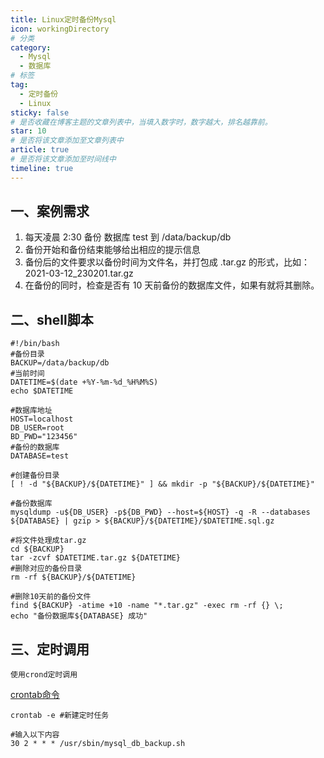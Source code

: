 ```yaml
---
title: Linux定时备份Mysql
icon: workingDirectory
# 分类
category:
  - Mysql
  - 数据库
# 标签
tag:
  - 定时备份
  - Linux
sticky: false
# 是否收藏在博客主题的文章列表中，当填入数字时，数字越大，排名越靠前。
star: 10
# 是否将该文章添加至文章列表中
article: true
# 是否将该文章添加至时间线中
timeline: true
---
```

## 一、案例需求

1) 每天凌晨 2:30 备份 数据库 test 到 /data/backup/db
2) 备份开始和备份结束能够给出相应的提示信息
3) 备份后的文件要求以备份时间为文件名，并打包成 .tar.gz 的形式，比如：2021-03-12_230201.tar.gz
4) 在备份的同时，检查是否有 10 天前备份的数据库文件，如果有就将其删除。

## 二、shell脚本

```shell
#!/bin/bash
#备份目录
BACKUP=/data/backup/db
#当前时间
DATETIME=$(date +%Y-%m-%d_%H%M%S)
echo $DATETIME

#数据库地址
HOST=localhost
DB_USER=root
BD_PWD="123456"
#备份的数据库
DATABASE=test

#创建备份目录
[ ! -d "${BACKUP}/${DATETIME}" ] && mkdir -p "${BACKUP}/${DATETIME}"

#备份数据库
mysqldump -u${DB_USER} -p${DB_PWD} --host=${HOST} -q -R --databases ${DATABASE} | gzip > ${BACKUP}/${DATETIME}/$DATETIME.sql.gz

#将文件处理成tar.gz
cd ${BACKUP}
tar -zcvf $DATETIME.tar.gz ${DATETIME}
#删除对应的备份目录
rm -rf ${BACKUP}/${DATETIME}

#删除10天前的备份文件
find ${BACKUP} -atime +10 -name "*.tar.gz" -exec rm -rf {} \;
echo "备份数据库${DATABASE} 成功"
```

## 三、定时调用
`使用crond定时调用`

[crontab命令](https://www.runoob.com/linux/linux-comm-crontab.html)

```shell
crontab -e #新建定时任务

#输入以下内容
30 2 * * * /usr/sbin/mysql_db_backup.sh
```
